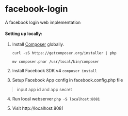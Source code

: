 # facebook-login
A facebook login web implementation

#### Setting up locally:
1. Install [Composer](https://getcomposer.org/doc/00-intro.md#installation-linux-unix-osx) globally.

	``curl -sS https://getcomposer.org/installer | php``
	
	``mv composer.phar /usr/local/bin/composer``

2. Install Facebook SDK v4
  ``composer install``

3. Setup Facebook App config in facebook.config.php file
  > input app id and app secret

4. Run local webserver
  ``php -S localhost:8081``

5. Visit http://localhost:8081


